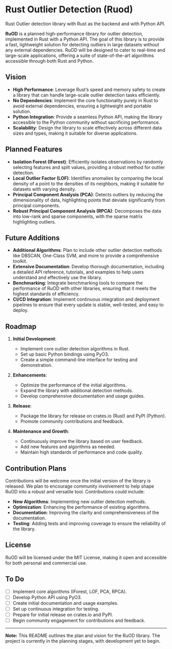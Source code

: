 # Rust Outlier Detection (Ruod)

Rust Outlier detection library with Rust as the backend and with Python API. 


**RuOD** is a planned high-performance library for outlier detection, implemented in Rust with a Python API. The goal of this library is to provide a fast, lightweight solution for detecting outliers in large datasets without any external dependencies. RuOD will be designed to cater to real-time and large-scale applications, offering a suite of state-of-the-art algorithms accessible through both Rust and Python.

## Vision

- **High Performance**: Leverage Rust’s speed and memory safety to create a library that can handle large-scale outlier detection tasks efficiently.
- **No Dependencies**: Implement the core functionality purely in Rust to avoid external dependencies, ensuring a lightweight and portable solution.
- **Python Integration**: Provide a seamless Python API, making the library accessible to the Python community without sacrificing performance.
- **Scalability**: Design the library to scale effectively across different data sizes and types, making it suitable for diverse applications.

## Planned Features

- **Isolation Forest (IForest)**: Efficiently isolates observations by randomly selecting features and split values, providing a robust method for outlier detection.
- **Local Outlier Factor (LOF)**: Identifies anomalies by comparing the local density of a point to the densities of its neighbors, making it suitable for datasets with varying density.
- **Principal Component Analysis (PCA)**: Detects outliers by reducing the dimensionality of data, highlighting points that deviate significantly from principal components.
- **Robust Principal Component Analysis (RPCA)**: Decomposes the data into low-rank and sparse components, with the sparse matrix highlighting outliers.

## Future Additions

- **Additional Algorithms**: Plan to include other outlier detection methods like DBSCAN, One-Class SVM, and more to provide a comprehensive toolkit.
- **Extensive Documentation**: Develop thorough documentation, including a detailed API reference, tutorials, and examples to help users understand and effectively use the library.
- **Benchmarking**: Integrate benchmarking tools to compare the performance of RuOD with other libraries, ensuring that it meets the highest standards of efficiency.
- **CI/CD Integration**: Implement continuous integration and deployment pipelines to ensure that every update is stable, well-tested, and easy to deploy.

## Roadmap

1. **Initial Development**:
    - Implement core outlier detection algorithms in Rust.
    - Set up basic Python bindings using PyO3.
    - Create a simple command-line interface for testing and demonstration.

2. **Enhancements**:
    - Optimize the performance of the initial algorithms.
    - Expand the library with additional detection methods.
    - Develop comprehensive documentation and usage guides.

3. **Release**:
    - Package the library for release on crates.io (Rust) and PyPI (Python).
    - Promote community contributions and feedback.

4. **Maintenance and Growth**:
    - Continuously improve the library based on user feedback.
    - Add new features and algorithms as needed.
    - Maintain high standards of performance and code quality.

## Contribution Plans

Contributions will be welcome once the initial version of the library is released. We plan to encourage community involvement to help shape RuOD into a robust and versatile tool. Contributions could include:

- **New Algorithms**: Implementing new outlier detection methods.
- **Optimization**: Enhancing the performance of existing algorithms.
- **Documentation**: Improving the clarity and comprehensiveness of the documentation.
- **Testing**: Adding tests and improving coverage to ensure the reliability of the library.

## License

RuOD will be licensed under the MIT License, making it open and accessible for both personal and commercial use.

## To Do

- [ ] Implement core algorithms (IForest, LOF, PCA, RPCA).
- [ ] Develop Python API using PyO3.
- [ ] Create initial documentation and usage examples.
- [ ] Set up continuous integration for testing.
- [ ] Prepare for initial release on crates.io and PyPI.
- [ ] Begin community engagement for contributions and feedback.

---

**Note:** This README outlines the plan and vision for the RuOD library. The project is currently in the planning stages, with development yet to begin.